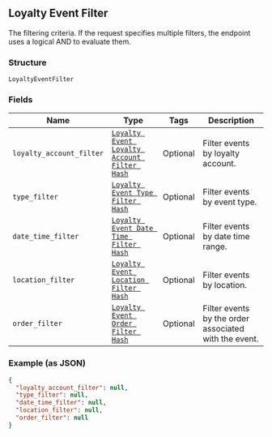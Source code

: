 ## Loyalty Event Filter

The filtering criteria. If the request specifies multiple filters, 
the endpoint uses a logical AND to evaluate them.

### Structure

`LoyaltyEventFilter`

### Fields

| Name | Type | Tags | Description |
|  --- | --- | --- | --- |
| `loyalty_account_filter` | [`Loyalty Event Loyalty Account Filter Hash`](/doc/models/loyalty-event-loyalty-account-filter.md) | Optional | Filter events by loyalty account. |
| `type_filter` | [`Loyalty Event Type Filter Hash`](/doc/models/loyalty-event-type-filter.md) | Optional | Filter events by event type. |
| `date_time_filter` | [`Loyalty Event Date Time Filter Hash`](/doc/models/loyalty-event-date-time-filter.md) | Optional | Filter events by date time range. |
| `location_filter` | [`Loyalty Event Location Filter Hash`](/doc/models/loyalty-event-location-filter.md) | Optional | Filter events by location. |
| `order_filter` | [`Loyalty Event Order Filter Hash`](/doc/models/loyalty-event-order-filter.md) | Optional | Filter events by the order associated with the event. |

### Example (as JSON)

```json
{
  "loyalty_account_filter": null,
  "type_filter": null,
  "date_time_filter": null,
  "location_filter": null,
  "order_filter": null
}
```

